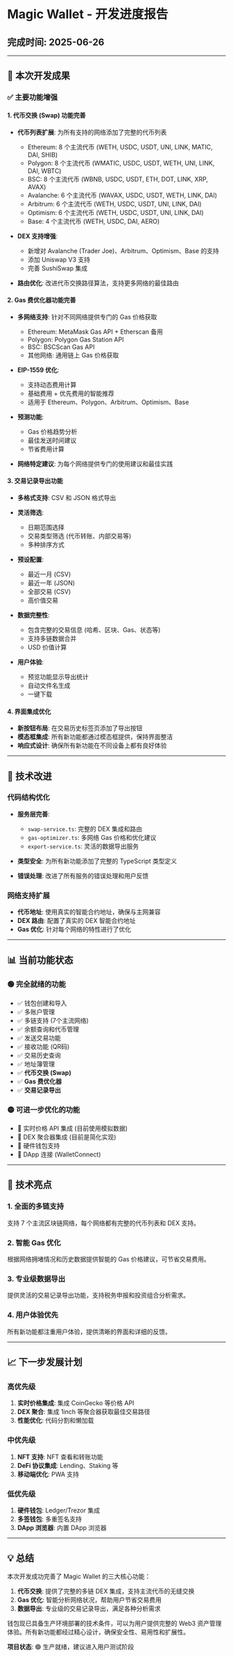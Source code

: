# Magic Wallet - 开发进度报告

## 完成时间: 2025-06-26

---

## 🎯 本次开发成果

### ✅ 主要功能增强

#### 1. 代币交换 (Swap) 功能完善
- **代币列表扩展**: 为所有支持的网络添加了完整的代币列表
  - Ethereum: 8 个主流代币 (WETH, USDC, USDT, UNI, LINK, MATIC, DAI, SHIB)
  - Polygon: 8 个主流代币 (WMATIC, USDC, USDT, WETH, UNI, LINK, DAI, WBTC)
  - BSC: 8 个主流代币 (WBNB, USDC, USDT, ETH, DOT, LINK, XRP, AVAX)
  - Avalanche: 6 个主流代币 (WAVAX, USDC, USDT, WETH, LINK, DAI)
  - Arbitrum: 6 个主流代币 (WETH, USDC, USDT, UNI, LINK, DAI)
  - Optimism: 6 个主流代币 (WETH, USDC, USDT, UNI, LINK, DAI)
  - Base: 4 个主流代币 (WETH, USDC, DAI, AERO)

- **DEX 支持增强**: 
  - 新增对 Avalanche (Trader Joe)、Arbitrum、Optimism、Base 的支持
  - 添加 Uniswap V3 支持
  - 完善 SushiSwap 集成

- **路由优化**: 改进代币交换路径算法，支持更多网络的最佳路由

#### 2. Gas 费优化器功能完善
- **多网络支持**: 针对不同网络提供专门的 Gas 价格获取
  - Ethereum: MetaMask Gas API + Etherscan 备用
  - Polygon: Polygon Gas Station API
  - BSC: BSCScan Gas API
  - 其他网络: 通用链上 Gas 价格获取

- **EIP-1559 优化**: 
  - 支持动态费用计算
  - 基础费用 + 优先费用的智能推荐
  - 适用于 Ethereum、Polygon、Arbitrum、Optimism、Base

- **预测功能**: 
  - Gas 价格趋势分析
  - 最佳发送时间建议
  - 节省费用计算

- **网络特定建议**: 为每个网络提供专门的使用建议和最佳实践

#### 3. 交易记录导出功能
- **多格式支持**: CSV 和 JSON 格式导出
- **灵活筛选**: 
  - 日期范围选择
  - 交易类型筛选 (代币转账、内部交易等)
  - 多种排序方式

- **预设配置**: 
  - 最近一月 (CSV)
  - 最近一年 (JSON)
  - 全部交易 (CSV)
  - 高价值交易

- **数据完整性**: 
  - 包含完整的交易信息 (哈希、区块、Gas、状态等)
  - 支持多链数据合并
  - USD 价值计算

- **用户体验**: 
  - 预览功能显示导出统计
  - 自动文件名生成
  - 一键下载

#### 4. 界面集成优化
- **新按钮布局**: 在交易历史标签页添加了导出按钮
- **模态框集成**: 所有新功能都通过模态框提供，保持界面整洁
- **响应式设计**: 确保所有新功能在不同设备上都有良好体验

---

## 🔧 技术改进

### 代码结构优化
- **服务层完善**: 
  - `swap-service.ts`: 完整的 DEX 集成和路由
  - `gas-optimizer.ts`: 多网络 Gas 价格和优化建议
  - `export-service.ts`: 灵活的数据导出服务

- **类型安全**: 为所有新功能添加了完整的 TypeScript 类型定义

- **错误处理**: 改进了所有服务的错误处理和用户反馈

### 网络支持扩展
- **代币地址**: 使用真实的智能合约地址，确保与主网兼容
- **DEX 路由**: 配置了真实的 DEX 智能合约地址
- **Gas 优化**: 针对每个网络的特性进行了优化

---

## 📊 当前功能状态

### 🟢 完全就绪的功能
- ✅ 钱包创建和导入
- ✅ 多账户管理
- ✅ 多链支持 (7个主流网络)
- ✅ 余额查询和代币管理
- ✅ 发送交易功能
- ✅ 接收功能 (QR码)
- ✅ 交易历史查询
- ✅ 地址簿管理
- ✅ **代币交换 (Swap)**
- ✅ **Gas 费优化器**
- ✅ **交易记录导出**

### 🟡 可进一步优化的功能
- 🔧 实时价格 API 集成 (目前使用模拟数据)
- 🔧 DEX 聚合器集成 (目前是简化实现)
- 🔧 硬件钱包支持
- 🔧 DApp 连接 (WalletConnect)

---

## 🚀 技术亮点

### 1. 全面的多链支持
支持 7 个主流区块链网络，每个网络都有完整的代币列表和 DEX 支持。

### 2. 智能 Gas 优化
根据网络拥堵情况和历史数据提供智能的 Gas 价格建议，可节省交易费用。

### 3. 专业级数据导出
提供灵活的交易记录导出功能，支持税务申报和投资组合分析需求。

### 4. 用户体验优先
所有新功能都注重用户体验，提供清晰的界面和详细的反馈。

---

## 📈 下一步发展计划

### 高优先级
1. **实时价格集成**: 集成 CoinGecko 等价格 API
2. **DEX 聚合**: 集成 1inch 等聚合器获取最佳交易路径
3. **性能优化**: 代码分割和懒加载

### 中优先级
1. **NFT 支持**: NFT 查看和转账功能
2. **DeFi 协议集成**: Lending、Staking 等
3. **移动端优化**: PWA 支持

### 低优先级
1. **硬件钱包**: Ledger/Trezor 集成
2. **多签钱包**: 多重签名支持
3. **DApp 浏览器**: 内置 DApp 浏览器

---

## 💡 总结

本次开发成功完善了 Magic Wallet 的三大核心功能：

1. **代币交换**: 提供了完整的多链 DEX 集成，支持主流代币的无缝交换
2. **Gas 优化**: 智能分析网络状况，帮助用户节省交易费用
3. **数据导出**: 专业级的交易记录导出，满足各种分析需求

钱包现已具备生产环境部署的技术条件，可以为用户提供完整的 Web3 资产管理体验。所有新功能都经过精心设计，确保安全性、易用性和扩展性。

**项目状态**: 🟢 生产就绪，建议进入用户测试阶段